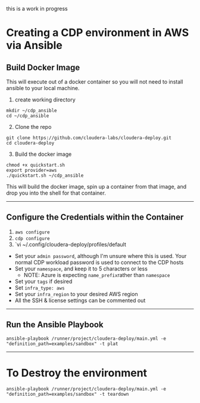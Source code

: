 this is a work in progress

# Creating a CDP environment in AWS via Ansible


##  Build Docker Image

This will execute out of a docker container so you will not need to install ansible to your local machine.

1.  create working directory
  ```
  mkdir ~/cdp_ansible
  cd ~/cdp_ansible
  ```

2. Clone the repo
  ```
  git clone https://github.com/cloudera-labs/cloudera-deploy.git
  cd cloudera-deploy
  ```

3.  Build the docker image
  ```
  chmod +x quickstart.sh
  export provider=aws
  ./quickstart.sh ~/cdp_ansible
  ```

  This will build the docker image, spin up a container from that image, and drop you into the shell for that container.
  
---

## Configure the Credentials within the Container

1. `aws configure`
2. `cdp configure`
3. `vi ~/.config/cloudera-deploy/profiles/default
  * Set your `admin password`, although I'm unsure where this is used.  Your normal CDP workload password is used to connect to the CDP hosts
  * Set your `namespace`, and keep it to 5 characters or less
    * NOTE:  Azure is expecting `name_prefix`rather than `namespace` 
  * Set your `tags` if desired
  * Set `infra_type: aws`
  * Set your `infra_region` to your desired AWS region
  * All the SSH & license settings can be commented out

---

## Run the Ansible Playbook

`ansible-playbook /runner/project/cloudera-deploy/main.yml -e "definition_path=examples/sandbox" -t plat`


---

# To Destroy the environment

`ansible-playbook /runner/project/cloudera-deploy/main.yml -e "definition_path=examples/sandbox" -t teardown`
